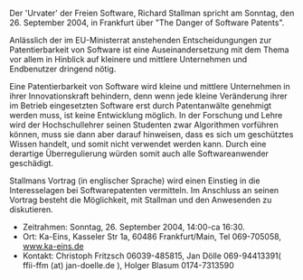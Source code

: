 Der \'Urvater\' der Freien Software, Richard Stallman spricht am
Sonntag, den 26. September 2004, in Frankfurt über \"The Danger of
Software Patents\".

Anlässlich der im EU-Ministerrat anstehenden Entscheidungungen zur
Patentierbarkeit von Software ist eine Auseinandersetzung mit dem Thema
vor allem in Hinblick auf kleinere und mittlere Unternehmen und
Endbenutzer dringend nötig.

Eine Patentierbarkeit von Software wird kleine und mittlere Unternehmen
in ihrer Innovationskraft behindern, denn wenn jede kleine Veränderung
ihrer im Betrieb eingesetzten Software erst durch Patentanwälte
genehmigt werden muss, ist keine Entwicklung möglich. In der Forschung
und Lehre wird der Hochschullehrer seinen Studenten zwar Algorithmen
vorführen können, muss sie dann aber darauf hinweisen, dass es sich um
geschütztes Wissen handelt, und somit nicht verwendet werden kann. Durch
eine derartige Überregulierung würden somit auch alle Softwareanwender
geschädigt.

Stallmans Vortrag (in englischer Sprache) wird einen Einstieg in die
Interesselagen bei Softwarepatenten vermitteln. Im Anschluss an seinen
Vortrag besteht die Möglichkeit, mit Stallman und den Anwesenden zu
diskutieren.

-   Zeitrahmen: Sonntag, 26. September 2004, 14:00-ca 16:30.
-   Ort: Ka-Eins, Kasseler Str 1a, 60486 Frankfurt/Main, Tel 069-705058,
    www.ka-eins.de
-   Kontakt: Christoph Fritzsch 06039-485815, Jan Dölle 069-94413391(
    ffii-ffm (at) jan-doelle.de ), Holger Blasum 0174-7313590
